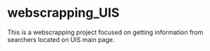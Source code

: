 # webscrapping_UIS
This is a webscrapping project focused on getting information from searchers located on UIS main page. 
